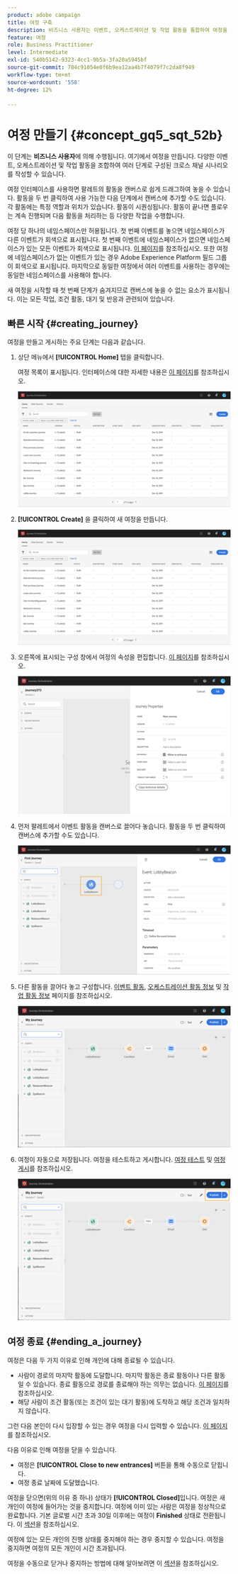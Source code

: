 ```yaml
---
product: adobe campaign
title: 여정 구축
description: 비즈니스 사용자는 이벤트, 오케스트레이션 및 작업 활동을 통합하여 여정을 구축하는 방법을 살펴봅니다.
feature: 여정
role: Business Practitioner
level: Intermediate
exl-id: 540b5142-9323-4cc1-9b5a-3fa20a5945bf
source-git-commit: 784c91054e0f6b9ea12aa4b7f4079f7c2da8f949
workflow-type: tm+mt
source-wordcount: '558'
ht-degree: 12%

---
```


# 여정 만들기 {#concept_gq5_sqt_52b}

이 단계는 **비즈니스 사용자**&#x200B;에 의해 수행됩니다. 여기에서 여정을 만듭니다. 다양한 이벤트, 오케스트레이션 및 작업 활동을 조합하여 여러 단계로 구성된 크로스 채널 시나리오를 작성할 수 있습니다.

여정 인터페이스를 사용하면 팔레트의 활동을 캔버스로 쉽게 드래그하여 놓을 수 있습니다. 활동을 두 번 클릭하여 사용 가능한 다음 단계에서 캔버스에 추가할 수도 있습니다. 각 활동에는 특정 역할과 위치가 있습니다. 활동이 시퀀싱됩니다. 활동이 끝나면 플로우는 계속 진행되며 다음 활동을 처리하는 등 다양한 작업을 수행합니다.

여정 당 하나의 네임스페이스만 허용됩니다. 첫 번째 이벤트를 놓으면 네임스페이스가 다른 이벤트가 회색으로 표시됩니다. 첫 번째 이벤트에 네임스페이스가 없으면 네임스페이스가 있는 모든 이벤트가 회색으로 표시됩니다. [이 페이지](../event/selecting-the-namespace.md)를 참조하십시오. 또한 여정에 네임스페이스가 없는 이벤트가 있는 경우 Adobe Experience Platform 필드 그룹이 회색으로 표시됩니다. 마지막으로 동일한 여정에서 여러 이벤트를 사용하는 경우에는 동일한 네임스페이스를 사용해야 합니다.

새 여정을 시작할 때 첫 번째 단계가 숨겨지므로 캔버스에 놓을 수 없는 요소가 표시됩니다. 이는 모든 작업, 조건 활동, 대기 및 반응과 관련되어 있습니다.

## 빠른 시작 {#creating_journey}

여정을 만들고 게시하는 주요 단계는 다음과 같습니다.

1. 상단 메뉴에서 **[!UICONTROL Home]** 탭을 클릭합니다.

   여정 목록이 표시됩니다. 인터페이스에 대한 자세한 내용은 [이 페이지](../building-journeys/using-the-journey-designer.md)를 참조하십시오.

   ![](../assets/journey30.png)

1. **[!UICONTROL Create]** 을 클릭하여 새 여정을 만듭니다.

   ![](../assets/journey31.png)

1. 오른쪽에 표시되는 구성 창에서 여정의 속성을 편집합니다. [이 페이지](../building-journeys/changing-properties.md)를 참조하십시오.

   ![](../assets/journey32.png)

1. 먼저 팔레트에서 이벤트 활동을 캔버스로 끌어다 놓습니다. 활동을 두 번 클릭하여 캔버스에 추가할 수도 있습니다.

   ![](../assets/journey33.png)

1. 다른 활동을 끌어다 놓고 구성합니다. [이벤트 활동](../building-journeys/event-activities.md), [오케스트레이션 활동 정보](../building-journeys/about-orchestration-activities.md) 및 [작업 활동 정보](../building-journeys/about-action-activities.md) 페이지를 참조하십시오.

   ![](../assets/journey34.png)

1. 여정이 자동으로 저장됩니다. 여정을 테스트하고 게시합니다. [여정 테스트](../building-journeys/testing-the-journey.md) 및 [여정 게시](../building-journeys/publishing-the-journey.md)를 참조하십시오.

   ![](../assets/journey36.png)

## 여정 종료 {#ending_a_journey}

여정은 다음 두 가지 이유로 인해 개인에 대해 종료될 수 있습니다.

* 사람이 경로의 마지막 활동에 도달합니다. 마지막 활동은 종료 활동이나 다른 활동일 수 있습니다. 종료 활동으로 경로를 종료해야 하는 의무는 없습니다. [이 페이지](../building-journeys/end-activity.md)를 참조하십시오.
* 해당 사람이 조건 활동(또는 조건이 있는 대기 활동)에 도착하고 해당 조건과 일치하지 않습니다.

그런 다음 본인이 다시 입장할 수 있는 경우 여정을 다시 입력할 수 있습니다. [이 페이지](../building-journeys/changing-properties.md)를 참조하십시오.

다음 이유로 인해 여정을 닫을 수 있습니다.

* 여정은 **[!UICONTROL Close to new entrances]** 버튼을 통해 수동으로 닫힙니다.
* 여정 종료 날짜에 도달했습니다.

여정을 닫으면(위의 이유 중 하나) 상태가 **[!UICONTROL Closed]**&#x200B;입니다. 여정은 새 개인이 여정에 들어가는 것을 중지합니다. 여정에 이미 있는 사람은 여정을 정상적으로 완료합니다. 기본 글로벌 시간 초과 30일 이후에는 여정이 **Finished** 상태로 전환됩니다. 이 [섹션](../building-journeys/changing-properties.md#entrance)을 참조하십시오.

여정에 있는 모든 개인의 진행 상태를 중지해야 하는 경우 중지할 수 있습니다. 여정을 중지하면 여정의 모든 개인이 시간 초과됩니다.

여정을 수동으로 닫거나 중지하는 방법에 대해 알아보려면 이 [섹션](../building-journeys/terminating-a-journey.md)을 참조하십시오.
